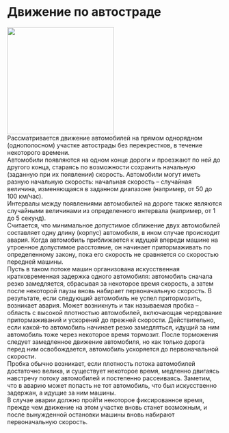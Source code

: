 
# Движение по автостраде
<img height="250" float="left" src="https://github.com/AnnaAndropova/CarTraffic/blob/master/img.jpg"></img><br>
Рассматривается движение автомобилей на прямом однорядном (однополосном) участке автострады без перекрестков, в течение некоторого времени.  
Автомобили появляются на одном конце дороги и проезжают по ней до другого конца, стараясь по возможности сохранить начальную (заданную при их появлении) скорость. Автомобили могут иметь разную начальную скорость: начальная скорость – случайная величина, изменяющаяся в заданном диапазоне (например, от 50 до 100 км/час).  
Интервалы между появлениями автомобилей на дороге также являются случайными величинами из определенного интервала (например, от 1 до 5 секунд).  
Считается, что минимальное допустимое сближение двух автомобилей составляет одну длину (корпус) автомобиля, в ином случае происходит авария. Когда автомобиль приближается к идущей впереди машине на утроенное допустимое расстояние, он начинает притормаживать по определенному закону, пока его скорость не сравняется со скоростью передней машины.  
Пусть в таком потоке машин организована искусственная кратковременная задержка одного автомобиля: автомобиль сначала резко замедляется, сбрасывая за некоторое время скорость, а затем после некоторой паузы вновь набирает первоначальную скорость. В результате, если следующий автомобиль не успел притормозить, возникает авария. Может возникнуть и так
называемая пробка – область с высокой плотностью автомобилей, включающая чередование притормаживаний и ускорений до прежней скорости. Действительно, если какой-то автомобиль начинает резко замедляться, идущий за ним автомобиль тоже через некоторое время тормозит. После торможения следует замедленное движение автомобиля, но как только дорога перед ним освобождается, автомобиль ускоряется до первоначальной скорости.  
Пробка обычно возникает, если плотность потока автомобилей достаточно велика, и существует некоторое время, медленно двигаясь навстречу потоку автомобилей и постепенно рассеиваясь. Заметим, что в аварию может попасть не тот автомобиль, что был искусственно задержан, а идущие за ним машины.  
В случае аварии должно прой̆ти некоторое фиксированное время, прежде чем движение на этом участке вновь станет возможным, и после вынужденной остановки машины вновь набирают первоначальную скорость.  
